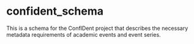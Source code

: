 # confident_schema

This is a schema for the ConfIDent project that describes the necessary metadata requirements of academic events and event series.


